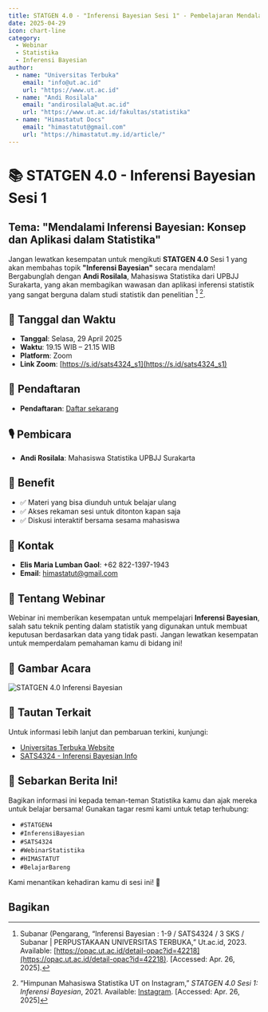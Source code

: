 ```yaml
---
title: STATGEN 4.0 - "Inferensi Bayesian Sesi 1" - Pembelajaran Mendalam tentang Statistik
date: 2025-04-29
icon: chart-line
category:
  - Webinar
  - Statistika
  - Inferensi Bayesian
author:
  - name: "Universitas Terbuka"
    email: "info@ut.ac.id"
    url: "https://www.ut.ac.id"
  - name: "Andi Rosilala"
    email: "andirosilala@ut.ac.id"
    url: "https://www.ut.ac.id/fakultas/statistika"
  - name: "Himastatut Docs"
    email: "himastatut@gmail.com"
    url: "https://himastatut.my.id/article/"
---
```


# 📚 STATGEN 4.0 - Inferensi Bayesian Sesi 1
## Tema: "Mendalami Inferensi Bayesian: Konsep dan Aplikasi dalam Statistika"

Jangan lewatkan kesempatan untuk mengikuti **STATGEN 4.0** Sesi 1 yang akan membahas topik **"Inferensi Bayesian"** secara mendalam! Bergabunglah dengan **Andi Rosilala**, Mahasiswa Statistika dari UPBJJ Surakarta, yang akan membagikan wawasan dan aplikasi inferensi statistik yang sangat berguna dalam studi statistik dan penelitian [^1] [^2].

## 📅 Tanggal dan Waktu
- **Tanggal**: Selasa, 29 April 2025
- **Waktu**: 19.15 WIB – 21.15 WIB
- **Platform**: Zoom
- **Link Zoom**: [https://s.id/sats4324_s1](https://s.id/sats4324_s1)

## 📝 Pendaftaran
- **Pendaftaran**: [Daftar sekarang](https://s.id/sats4324_s1)

## 🎙 Pembicara
- **Andi Rosilala**: Mahasiswa Statistika UPBJJ Surakarta

## 🎁 Benefit
- ✅ Materi yang bisa diunduh untuk belajar ulang
- ✅ Akses rekaman sesi untuk ditonton kapan saja
- ✅ Diskusi interaktif bersama sesama mahasiswa

## 📱 Kontak
- **Elis Maria Lumban Gaol**: +62 822-1397-1943
- **Email**: himastatut@gmail.com

## 📝 Tentang Webinar
Webinar ini memberikan kesempatan untuk mempelajari **Inferensi Bayesian**, salah satu teknik penting dalam statistik yang digunakan untuk membuat keputusan berdasarkan data yang tidak pasti. Jangan lewatkan kesempatan untuk memperdalam pemahaman kamu di bidang ini!

## 📸 Gambar Acara
![STATGEN 4.0 Inferensi Bayesian](./2025-04-29-sats4324/poster_inferensi_bayesian.png)

## 🔗 Tautan Terkait
Untuk informasi lebih lanjut dan pembaruan terkini, kunjungi:
- [Universitas Terbuka Website](https://www.ut.ac.id)
- [SATS4324 - Inferensi Bayesian Info](https://www.ut.ac.id/fakultas/statistika)

## 📢 Sebarkan Berita Ini!
Bagikan informasi ini kepada teman-teman Statistika kamu dan ajak mereka untuk belajar bersama! Gunakan tagar resmi kami untuk tetap terhubung:
- `#STATGEN4`
- `#InferensiBayesian`
- `#SATS4324`
- `#WebinarStatistika`
- `#HIMASTATUT`
- `#BelajarBareng`

Kami menantikan kehadiran kamu di sesi ini! 🌟

## Bagikan
<Share colorful />
<GitContributors />
<GitChangelog />


[^1]: Subanar (Pengarang, “Inferensi Bayesian : 1-9 / SATS4324 / 3 SKS / Subanar | PERPUSTAKAAN UNIVERSITAS TERBUKA,” Ut.ac.id, 2023. Available: [https://opac.ut.ac.id/detail-opac?id=42218](https://opac.ut.ac.id/detail-opac?id=42218). [Accessed: Apr. 26, 2025].
[^2]: “Himpunan Mahasiswa Statistika UT on Instagram,” *STATGEN 4.0 Sesi 1: Inferensi Bayesian*, 2021. Available: [Instagram](https://www.instagram.com/p/DI5ECWHSgiH/). [Accessed: Apr. 26, 2025]


